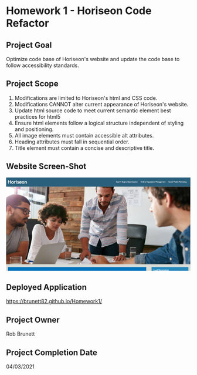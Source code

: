 # Homework 1 - Horiseon Code Refactor

## Project Goal

Optimize code base of Horiseon's website and update the code base to follow accessibility standards.

## Project Scope

1. Modifications are limited to Horiseon's html and CSS code.
2. Modifications CANNOT alter current appearance of Horiseon's website.
3. Update html source code to meet current semantic element best practices for html5
4. Ensure html elements follow a logical structure independent of styling and positioning.
5. All image elements must contain accessible alt attributes.
6. Heading attributes must fall in sequential order.
7. Title element must contain a concise and descriptive title.

## Website Screen-Shot
![Horiseon](./assets/images/horiseon-screenshot.png)

## Deployed Application
https://brunett82.github.io/Homework1/

## Project Owner

Rob Brunett

## Project Completion Date

04/03/2021
